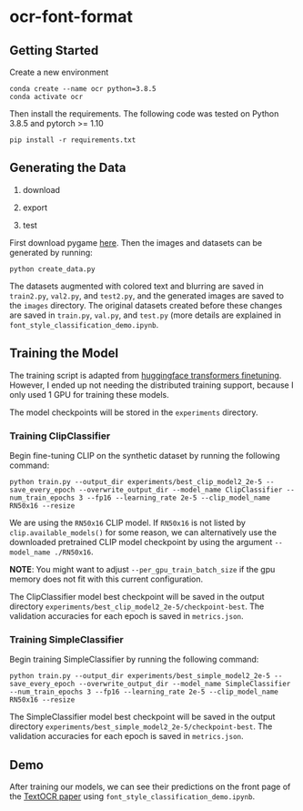 # ocr-font-format

## Getting Started

Create a new environment
```
conda create --name ocr python=3.8.5
conda activate ocr
```
Then install the requirements. The following code was tested on Python 3.8.5 and pytorch >= 1.10
```
pip install -r requirements.txt
```

## Generating the Data

1. download

2. export

3. test

First download pygame [here](https://www.pygame.org/wiki/GettingStarted). Then the images and datasets can be generated by running:
```
python create_data.py
```
The datasets augmented with colored text and blurring are saved in `train2.py`, `val2.py`, and `test2.py`, and the generated images are saved to the `images` directory. 
The original datasets created before these changes are saved in `train.py`, `val.py`, and `test.py` (more details are explained in `font_style_classification_demo.ipynb`.

## Training the Model
The training script is adapted from [huggingface transformers finetuning](https://github.com/huggingface/transformers/blob/27c1b656cca75efa0cc414d3bf4e6aacf24829de/examples/run_lm_finetuning.py). 
However, I ended up not needing the distributed training support, because I only used 1 GPU for training these models.

The model checkpoints will be stored in the `experiments` directory.
### Training ClipClassifier
Begin fine-tuning CLIP on the synthetic dataset by running the following command:
```
python train.py --output_dir experiments/best_clip_model2_2e-5 --save_every_epoch --overwrite_output_dir --model_name ClipClassifier --num_train_epochs 3 --fp16 --learning_rate 2e-5 --clip_model_name RN50x16 --resize 
```
We are using the `RN50x16` CLIP model. If `RN50x16` is not listed by `clip.available_models()` for some reason, we can alternatively use the downloaded pretrained CLIP model checkpoint by using the argument `--model_name ./RN50x16`.

**NOTE**: You might want to adjust `--per_gpu_train_batch_size` if the gpu memory does not fit with this current configuration.

The ClipClassifier model best checkpoint will be saved in the output directory `experiments/best_clip_model2_2e-5/checkpoint-best`. The validation accuracies for each epoch is saved in `metrics.json`.

### Training SimpleClassifier
Begin training SimpleClassifier by running the following command:
```
python train.py --output_dir experiments/best_simple_model2_2e-5 --save_every_epoch --overwrite_output_dir --model_name SimpleClassifier --num_train_epochs 3 --fp16 --learning_rate 2e-5 --clip_model_name RN50x16 --resize 
```
The SimpleClassifier model best checkpoint will be saved in the output directory `experiments/best_simple_model2_2e-5/checkpoint-best`. The validation accuracies for each epoch is saved in `metrics.json`.

## Demo
After training our models, we can see their predictions on the front page of the [TextOCR paper](https://arxiv.org/pdf/2105.05486.pdf) using `font_style_classification_demo.ipynb`.
